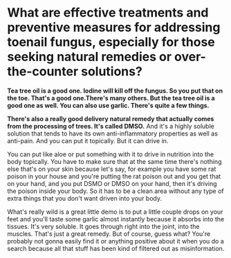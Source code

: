 # What are effective treatments and preventive measures for addressing toenail fungus, especially for those seeking natural remedies or over-the-counter solutions?

**Tea tree oil is a good one. Iodine will kill off the fungus. So you put that on the toe. That's a good one.There's many others. But the tea tree oil is a good one as well. You can also use garlic. There's quite a few things.**

**There's also a really good delivery natural remedy that actually comes from the processing of trees. It's called DMSO.** And it's a highly soluble solution that tends to have its own anti-inflammatory properties as well as anti-pain. And you can put it topically. But it can drive in.

You can put like aloe or put something with it to drive in nutrition into the body topically. You have to make sure that at the same time there's nothing else that's on your skin because let's say, for example you have some rat poison in your house and you're putting the rat poison out and you get that on your hand, and you put DSMO or DMSO on your hand, then it's driving the poison inside your body. So it has to be a clean area without any type of extra things that you don't want driven into your body.

What's really wild is a great little demo is to put a little couple drops on your feet and you'll taste some garlic almost instantly because it absorbs into the tissues. It's very soluble. It goes through right into the joint, into the muscles. That's just a great remedy. But of course, guess what? You're probably not gonna easily find it or anything positive about it when you do a search because all that stuff has been kind of filtered out as misinformation.